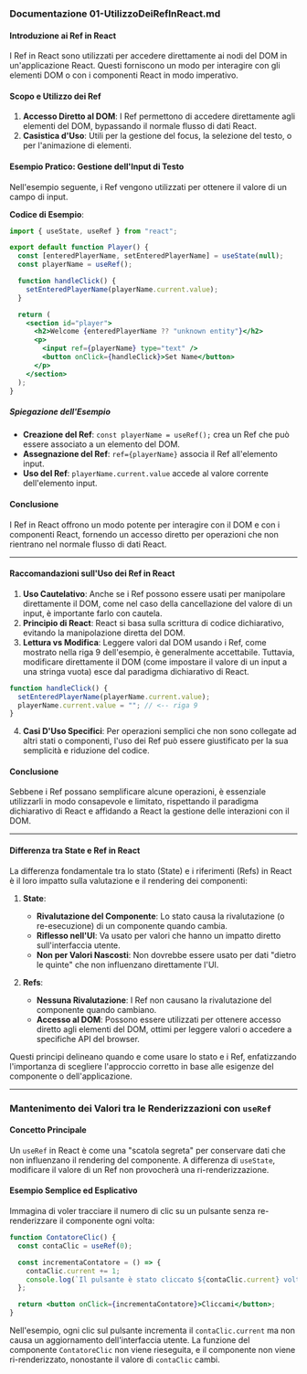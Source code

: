 ### Documentazione 01-UtilizzoDeiRefInReact.md

#### Introduzione ai Ref in React

I Ref in React sono utilizzati per accedere direttamente ai nodi del DOM in un'applicazione React. Questi forniscono un modo per interagire con gli elementi DOM o con i componenti React in modo imperativo.

#### Scopo e Utilizzo dei Ref

1. **Accesso Diretto al DOM**: I Ref permettono di accedere direttamente agli elementi del DOM, bypassando il normale flusso di dati React.
2. **Casistica d'Uso**: Utili per la gestione del focus, la selezione del testo, o per l'animazione di elementi.

#### Esempio Pratico: Gestione dell'Input di Testo

Nell'esempio seguente, i Ref vengono utilizzati per ottenere il valore di un campo di input.

**Codice di Esempio**:

```jsx
import { useState, useRef } from "react";

export default function Player() {
  const [enteredPlayerName, setEnteredPlayerName] = useState(null);
  const playerName = useRef();

  function handleClick() {
    setEnteredPlayerName(playerName.current.value);
  }

  return (
    <section id="player">
      <h2>Welcome {enteredPlayerName ?? "unknown entity"}</h2>
      <p>
        <input ref={playerName} type="text" />
        <button onClick={handleClick}>Set Name</button>
      </p>
    </section>
  );
}
```

##### Spiegazione dell'Esempio

- **Creazione del Ref**: `const playerName = useRef();` crea un Ref che può essere associato a un elemento del DOM.
- **Assegnazione del Ref**: `ref={playerName}` associa il Ref all'elemento input.
- **Uso del Ref**: `playerName.current.value` accede al valore corrente dell'elemento input.

#### Conclusione

I Ref in React offrono un modo potente per interagire con il DOM e con i componenti React, fornendo un accesso diretto per operazioni che non rientrano nel normale flusso di dati React.

---

#### Raccomandazioni sull'Uso dei Ref in React

1. **Uso Cautelativo**: Anche se i Ref possono essere usati per manipolare direttamente il DOM, come nel caso della cancellazione del valore di un input, è importante farlo con cautela.
2. **Principio di React**: React si basa sulla scrittura di codice dichiarativo, evitando la manipolazione diretta del DOM.
3. **Lettura vs Modifica**: Leggere valori dal DOM usando i Ref, come mostrato nella riga 9 dell'esempio, è generalmente accettabile. Tuttavia, modificare direttamente il DOM (come impostare il valore di un input a una stringa vuota) esce dal paradigma dichiarativo di React.

```jsx
function handleClick() {
  setEnteredPlayerName(playerName.current.value);
  playerName.current.value = ""; // <-- riga 9
}
```

4. **Casi D'Uso Specifici**: Per operazioni semplici che non sono collegate ad altri stati o componenti, l'uso dei Ref può essere giustificato per la sua semplicità e riduzione del codice.

#### Conclusione

Sebbene i Ref possano semplificare alcune operazioni, è essenziale utilizzarli in modo consapevole e limitato, rispettando il paradigma dichiarativo di React e affidando a React la gestione delle interazioni con il DOM.

---

#### Differenza tra State e Ref in React

La differenza fondamentale tra lo stato (State) e i riferimenti (Refs) in React è il loro impatto sulla valutazione e il rendering dei componenti:

1. **State**:

   - **Rivalutazione del Componente**: Lo stato causa la rivalutazione (o re-esecuzione) di un componente quando cambia.
   - **Riflesso nell'UI**: Va usato per valori che hanno un impatto diretto sull'interfaccia utente.
   - **Non per Valori Nascosti**: Non dovrebbe essere usato per dati "dietro le quinte" che non influenzano direttamente l'UI.

2. **Refs**:
   - **Nessuna Rivalutazione**: I Ref non causano la rivalutazione del componente quando cambiano.
   - **Accesso al DOM**: Possono essere utilizzati per ottenere accesso diretto agli elementi del DOM, ottimi per leggere valori o accedere a specifiche API del browser.

Questi principi delineano quando e come usare lo stato e i Ref, enfatizzando l'importanza di scegliere l'approccio corretto in base alle esigenze del componente o dell'applicazione.

---

### Mantenimento dei Valori tra le Renderizzazioni con `useRef`

#### Concetto Principale

Un `useRef` in React è come una "scatola segreta" per conservare dati che non influenzano il rendering del componente. A differenza di `useState`, modificare il valore di un Ref non provocherà una ri-renderizzazione.

#### Esempio Semplice ed Esplicativo

Immagina di voler tracciare il numero di clic su un pulsante senza re-renderizzare il componente ogni volta:

```jsx
function ContatoreClic() {
  const contaClic = useRef(0);

  const incrementaContatore = () => {
    contaClic.current += 1;
    console.log(`Il pulsante è stato cliccato ${contaClic.current} volte`);
  };

  return <button onClick={incrementaContatore}>Cliccami</button>;
}
```

Nell'esempio, ogni clic sul pulsante incrementa il `contaClic.current` ma non causa un aggiornamento dell'interfaccia utente. La funzione del componente `ContatoreClic` non viene rieseguita, e il componente non viene ri-renderizzato, nonostante il valore di `contaClic` cambi.
